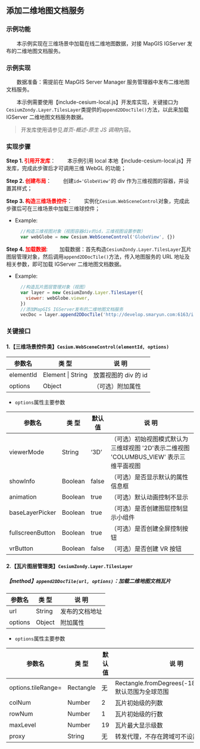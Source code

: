 ## 添加二维地图文档服务

### 示例功能

&ensp;&ensp;&ensp;&ensp;本示例实现在三维场景中加载在线二维地图数据，对接 MapGIS IGServer 发布的二维地图文档服务。

### 示例实现

&ensp;&ensp;&ensp;&ensp;数据准备：需提前在 MapGIS Server Manager 服务管理器中发布二维地图文档服务。

&ensp;&ensp;&ensp;&ensp;本示例需要使用【include-cesium-local.js】开发库实现，关键接口为`CesiumZondy.Layer.TilesLayer`类提供的`append2DDocTile()`方法，以此来加载 IGServer 二维地图文档服务数据。

> 开发库使用请参见*首页-概述-原生 JS 调用*内容。

### 实现步骤

**Step 1. <font color=red>引用开发库</font>**：
&ensp;&ensp;&ensp;&ensp;本示例引用 local 本地【include-cesium-local.js】开发库，完成此步骤后才可调用三维 WebGL 的功能；

**Step 2. <font color=red>创建布局</font>**：
&ensp;&ensp;&ensp;&ensp;创建`id='GlobeView'`的 div 作为三维视图的容器，并设置其样式；

**Step 3. <font color=red>构造三维场景控件</font>**：
&ensp;&ensp;&ensp;&ensp;实例化`Cesium.WebSceneControl`对象，完成此步骤后可在三维场景中加载三维球控件；

- Example:
  ```javascript
    //构造三维视图对象（视图容器div的id，三维视图设置参数）
    var webGlobe = new Cesium.WebSceneControl('GlobeView', {})
  ```

**Step 4. <font color=red>加载数据</font>**:
&ensp;&ensp;&ensp;&ensp;加载数据：首先构造`CesiumZondy.Layer.TilesLayer`瓦片图层管理对象，然后调用`append2DDocTile()`方法，传入地图服务的 URL 地址及相关参数，即可加载 IGServer 二维地图文档数据。

- Example:
  ```javascript
    //构造瓦片图层管理对象（视图）
    var layer = new CesiumZondy.Layer.TilesLayer({
      viewer: webGlobe.viewer,
    })
    //添加MapGIS IGServer发布的二维地图文档服务
    vecDoc = layer.append2DDocTile('http://develop.smaryun.com:6163/igs/rest/mrms/docs/北京市', {})
  ```

### 关键接口

#### 1.【三维场景控件类】`Cesium.WebSceneControl(elementId, options)`

| 参数名    | 类 型             | 说 明                |
| --------- | ----------------- | -------------------- |
| elementId | Element \| String | 放置视图的 div 的 id |
| options   | Object            | （可选）附加属性     |

- `options`属性主要参数

| 参数名           | 类 型   | 默认值 | 说 明                                                                                  |
| ---------------- | ------- | ------ | -------------------------------------------------------------------------------------- |
| viewerMode       | String  | ‘3D’   | （可选）初始视图模式默认为三维球视图 '2D'表示二维视图 'COLUMBUS_VIEW' 表示三维平面视图 |
| showInfo         | Boolean | false  | （可选）是否显示默认的属性信息框                                                       |
| animation        | Boolean | true   | （可选）默认动画控制不显示                                                             |
| baseLayerPicker  | Boolean | true   | （可选）是否创建图层控制显示小组件                                                     |
| fullscreenButton | Boolean | true   | （可选）是否创建全屏控制按钮                                                           |
| vrButton         | Boolean | false  | （可选）是否创建 VR 按钮                                                               |

#### 2.【瓦片图层管理类】`CesiumZondy.Layer.TilesLayer`

##### 【method】`append2DDocTile(url, options)`：加载二维地图文档瓦片

| 参数名  | 类 型  | 说 明          |
| ------- | ------ | -------------- |
| url     | String | 发布的文档地址 |
| options | Object | 附加属性       |

- `options`属性主要参数

| 参数名             | 类 型     | 默认值 | 说 明                                                     |
| ------------------ | --------- | ------ | --------------------------------------------------------- |
| options.tileRange= | Rectangle | 无     | Rectangle.fromDegrees(-180,-90,180,90) 默认范围为全球范围 |
| colNum             | Number    | 2      | 瓦片初始级的列数                                          |
| rowNum             | Number    | 1      | 瓦片初始级的行数                                          |
| maxLevel           | Number    | 19     | 瓦片最大显示级数                                          |
| proxy              | String    | 无     | 转发代理，不存在跨域可不设置                              |

